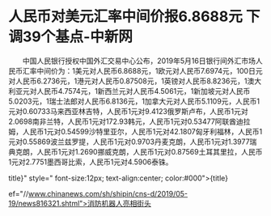 # 人民币对美元汇率中间价报6.8688元 下调39个基点-中新网

　　中国人民银行授权中国外汇交易中心公布，2019年5月16日银行间外汇市场人民币汇率中间价为：1美元对人民币6.8688元，1欧元对人民币7.6974元，100日元对人民币6.2736元，1港元对人民币0.87508元，1英镑对人民币8.8236元，1澳大利亚元对人民币4.7574元，1新西兰元对人民币4.5061元，1新加坡元对人民币5.0203元，1瑞士法郎对人民币6.8136元，1加拿大元对人民币5.1109元，人民币1元对0.60733马来西亚林吉特，人民币1元对9.4123俄罗斯卢布，人民币1元对2.0698南非兰特，人民币1元对172.93韩元，人民币1元对0.53477阿联酋迪拉姆，人民币1元对0.54599沙特里亚尔，人民币1元对42.1807匈牙利福林，人民币1元对0.55869波兰兹罗提，人民币1元对0.9703丹麦克朗，人民币1元对1.3977瑞典克朗，人民币1元对1.2690挪威克朗，人民币1元对0.87569土耳其里拉，人民币1元对2.7751墨西哥比索，人民币1元对4.5906泰铢。

title}" style=" font-size:12px; text-align:center; color:#000">{title}

ef="//www.chinanews.com/sh/shipin/cns-d/2019/05-19/news816321.shtml">消防机器人亮相街头
